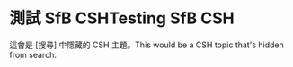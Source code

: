 # <a name="testing-sfb-csh"></a><span data-ttu-id="56ac7-101">測試 SfB CSH</span><span class="sxs-lookup"><span data-stu-id="56ac7-101">Testing SfB CSH</span></span>

<span data-ttu-id="56ac7-102">這會是 [搜尋] 中隱藏的 CSH 主題。</span><span class="sxs-lookup"><span data-stu-id="56ac7-102">This would be a CSH topic that's hidden from search.</span></span>


